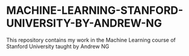 # MACHINE-LEARNING-STANFORD-UNIVERSITY-BY-ANDREW-NG
This repository contains my work in the Machine Learning course of Stanford University taught by Andrew NG
